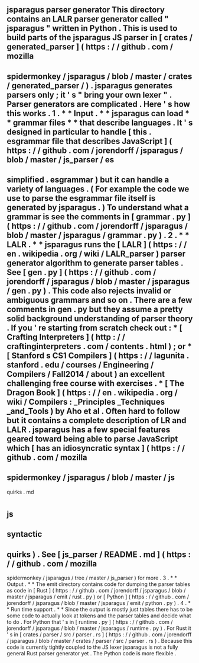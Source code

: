 #
jsparagus
parser
generator
This
directory
contains
an
LALR
parser
generator
called
"
jsparagus
"
written
in
Python
.
This
is
used
to
build
parts
of
the
jsparagus
JS
parser
in
[
crates
/
generated_parser
]
(
https
:
/
/
github
.
com
/
mozilla
-
spidermonkey
/
jsparagus
/
blob
/
master
/
crates
/
generated_parser
/
)
.
jsparagus
generates
parsers
only
;
it
'
s
"
bring
your
own
lexer
"
.
Parser
generators
are
complicated
.
Here
'
s
how
this
works
.
1
.
*
*
Input
.
*
*
jsparagus
can
load
*
*
grammar
files
*
*
that
describe
languages
.
It
'
s
designed
in
particular
to
handle
[
this
.
esgrammar
file
that
describes
JavaScript
]
(
https
:
/
/
github
.
com
/
jorendorff
/
jsparagus
/
blob
/
master
/
js_parser
/
es
-
simplified
.
esgrammar
)
but
it
can
handle
a
variety
of
languages
.
(
For
example
the
code
we
use
to
parse
the
esgrammar
file
itself
is
generated
by
jsparagus
.
)
To
understand
what
a
grammar
is
see
the
comments
in
[
grammar
.
py
]
(
https
:
/
/
github
.
com
/
jorendorff
/
jsparagus
/
blob
/
master
/
jsparagus
/
grammar
.
py
)
.
2
.
*
*
LALR
.
*
*
jsparagus
runs
the
[
LALR
]
(
https
:
/
/
en
.
wikipedia
.
org
/
wiki
/
LALR_parser
)
parser
generator
algorithm
to
generate
parser
tables
.
See
[
gen
.
py
]
(
https
:
/
/
github
.
com
/
jorendorff
/
jsparagus
/
blob
/
master
/
jsparagus
/
gen
.
py
)
.
This
code
also
rejects
invalid
or
ambiguous
grammars
and
so
on
.
There
are
a
few
comments
in
gen
.
py
but
they
assume
a
pretty
solid
background
understanding
of
parser
theory
.
If
you
'
re
starting
from
scratch
check
out
:
*
[
Crafting
Interpreters
]
(
http
:
/
/
craftinginterpreters
.
com
/
contents
.
html
)
;
or
*
[
Stanford
s
CS1
Compilers
]
(
https
:
/
/
lagunita
.
stanford
.
edu
/
courses
/
Engineering
/
Compilers
/
Fall2014
/
about
)
an
excellent
challenging
free
course
with
exercises
.
*
[
The
Dragon
Book
]
(
https
:
/
/
en
.
wikipedia
.
org
/
wiki
/
Compilers
:
_Principles
_Techniques
_and_Tools
)
by
Aho
et
al
.
Often
hard
to
follow
but
it
contains
a
complete
description
of
LR
and
LALR
.
jsparagus
has
a
few
special
features
geared
toward
being
able
to
parse
JavaScript
which
[
has
an
idiosyncratic
syntax
]
(
https
:
/
/
github
.
com
/
mozilla
-
spidermonkey
/
jsparagus
/
blob
/
master
/
js
-
quirks
.
md
#
js
-
syntactic
-
quirks
)
.
See
[
js_parser
/
README
.
md
]
(
https
:
/
/
github
.
com
/
mozilla
-
spidermonkey
/
jsparagus
/
tree
/
master
/
js_parser
)
for
more
.
3
.
*
*
Output
.
*
*
The
emit
directory
contains
code
for
dumping
the
parser
tables
as
code
in
[
Rust
]
(
https
:
/
/
github
.
com
/
jorendorff
/
jsparagus
/
blob
/
master
/
jsparagus
/
emit
/
rust
.
py
)
or
[
Python
]
(
https
:
/
/
github
.
com
/
jorendorff
/
jsparagus
/
blob
/
master
/
jsparagus
/
emit
/
python
.
py
)
.
4
.
*
*
Run
time
support
.
*
*
Since
the
output
is
mostly
just
tables
there
has
to
be
some
code
to
actually
look
at
tokens
and
the
parser
tables
and
decide
what
to
do
.
For
Python
that
'
s
in
[
runtime
.
py
]
(
https
:
/
/
github
.
com
/
jorendorff
/
jsparagus
/
blob
/
master
/
jsparagus
/
runtime
.
py
)
.
For
Rust
it
'
s
in
[
crates
/
parser
/
src
/
parser
.
rs
]
(
https
:
/
/
github
.
com
/
jorendorff
/
jsparagus
/
blob
/
master
/
crates
/
parser
/
src
/
parser
.
rs
)
.
Because
this
code
is
currently
tightly
coupled
to
the
JS
lexer
jsparagus
is
not
a
fully
general
Rust
parser
generator
yet
.
The
Python
code
is
more
flexible
.
